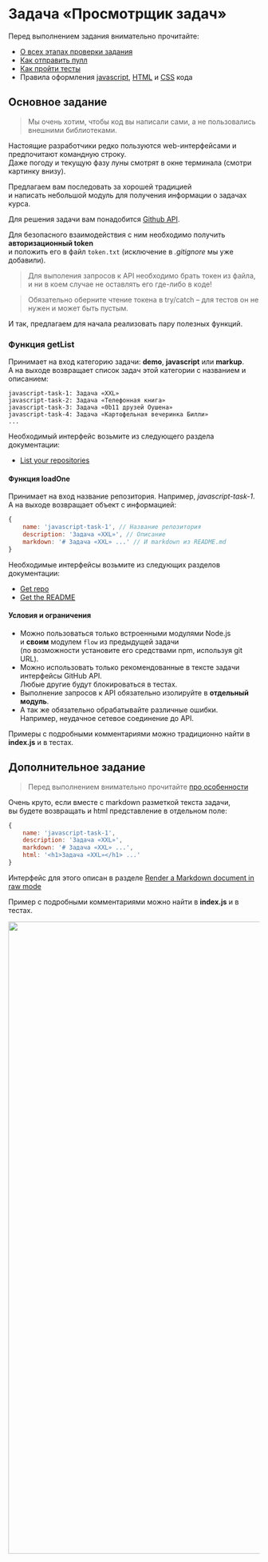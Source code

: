 # Задача «Просмотрщик задач»

Перед выполнением задания внимательно прочитайте:

- [О всех этапах проверки задания](https://github.com/urfu-2016/guides/blob/master/workflow/overall.md)
- [Как отправить пулл](https://github.com/urfu-2016/guides/blob/master/workflow/pull.md)
- [Как пройти тесты](https://github.com/urfu-2016/guides/blob/master/workflow/test.md)
- Правила оформления [javascript](https://github.com/urfu-2016/guides/blob/master/codestyle/js.md), [HTML](https://github.com/urfu-2016/guides/blob/master/codestyle/html.md) и [CSS](https://github.com/urfu-2016/guides/blob/master/codestyle/css.md) кода

## Основное задание

> Мы очень хотим, чтобы код вы написали сами, а не пользовались внешними библиотеками.

Настоящие разработчики редко пользуются web-интерфейсами и предпочитают командную строку.  
Даже погоду и текущую фазу луны смотрят в окне терминала (смотри картинку внизу).

Предлагаем вам последовать за хорошей традицией  
и написать небольшой модуль для получения информации о задачах курса.

Для решения задачи вам понадобится [Github API](https://developer.github.com/v3/).

Для безопасного взаимодействия с ним необходимо получить **авторизационный token**  
и положить его в файл `token.txt` (исключение в *.gitignore* мы уже добавили).

> Для выполения запросов к API необходимо брать токен из файла,  
и ни в коем случае не оставлять его где-либо в коде!

> Обязательно оберните чтение токена в try/catch – для тестов он не нужен и может быть пустым.

И так, предлагаем для начала реализовать пару полезных функций.

### Функция getList

Принимает на вход категорию задачи: **demo**, **javascript** или **markup**.  
А на выходе возвращает список задач этой категории с названием и описанием:  

```
javascript-task-1: Задача «XXL»
javascript-task-2: Задача «Телефонная книга»
javascript-task-3: Задача «0b11 друзей Оушена»
javascript-task-4: Задача «Картофельная вечеринка Билли»
...
```

Необходимый интерфейс возьмите из следующего раздела документации:
- [List your repositories](https://developer.github.com/v3/repos/#list-your-repositories)

#### Функция loadOne

Принимает на вход название репозитория. Например, *javascript-task-1*.  
А на выходе возвращает объект с информацией:

```js
{
    name: 'javascript-task-1', // Название репозитория
    description: 'Задача «XXL»', // Описание
    markdown: '# Задача «XXL» ...' // И markdown из README.md
}
```

Необходимые интерфейсы возьмите из следующих разделов документации:  
- [Get repo](https://developer.github.com/v3/repos/#get)
- [Get the README](https://developer.github.com/v3/repos/contents/#get-the-readme)

#### Условия и ограничения

- Можно пользоваться только встроенными модулями Node.js  
и **своим** модулем `flow` из предыдущей задачи  
(по возможности установите его средствами npm, используя git URL).
- Можно использовать только рекомендованные в тексте задачи интерфейсы GitHub API.  
Любые другие будут блокироваться в тестах.
- Выполнение запросов к API обязательно изолируйте в **отдельный модуль**.
- А так же обязательно обрабатывайте различные ошибки.  
Например, неудачное сетевое соединение до API.

Примеры с подробными комментариями можно традиционно найти в __index.js__ и в тестах.

## Дополнительное задание

> Перед выполнением внимательно прочитайте [про особенности](https://github.com/urfu-2016/guides/blob/master/workflow/extra.md)

Очень круто, если вместе с markdown разметкой текста задачи,  
вы будете возвращать и html представление в отдельном поле:  
```js
{
    name: 'javascript-task-1',
    description: 'Задача «XXL»',
    markdown: '# Задача «XXL» ...',
    html: '<h1>Задача «XXL»</h1> ...'
}
```

Интерфейс для этого описан в разделе [Render a Markdown document in raw mode](https://developer.github.com/v3/markdown/#render-a-markdown-document-in-raw-mode)

Пример с подробными комментариями можно найти в __index.js__ и в тестах.

<img width="1264" alt="" src="https://cloud.githubusercontent.com/assets/4534405/20875529/3fe05294-badd-11e6-8e8d-18c4d33e8f4e.png">
